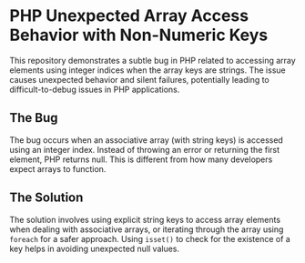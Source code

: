 # PHP Unexpected Array Access Behavior with Non-Numeric Keys
This repository demonstrates a subtle bug in PHP related to accessing array elements using integer indices when the array keys are strings. The issue causes unexpected behavior and silent failures, potentially leading to difficult-to-debug issues in PHP applications.

## The Bug
The bug occurs when an associative array (with string keys) is accessed using an integer index. Instead of throwing an error or returning the first element, PHP returns null. This is different from how many developers expect arrays to function.

## The Solution
The solution involves using explicit string keys to access array elements when dealing with associative arrays, or iterating through the array using `foreach` for a safer approach. Using `isset()` to check for the existence of a key helps in avoiding unexpected null values.